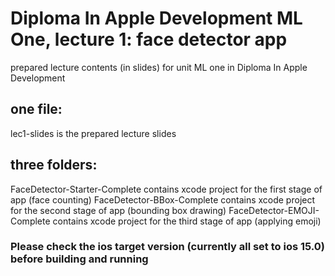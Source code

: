 # Diploma In Apple Development ML One, lecture 1: face detector app
prepared lecture contents (in slides) for unit ML one in Diploma In Apple Development 

## one file:
  lec1-slides is the prepared lecture slides 
## three folders:
  FaceDetector-Starter-Complete contains xcode project for the first stage of app (face counting)
  FaceDetector-BBox-Complete contains xcode project for the second stage of app (bounding box drawing)
  FaceDetector-EMOJI-Complete contains xcode project for the third stage of app (applying emoji)
  
### Please check the ios target version (currently all set to ios 15.0) before building and running
